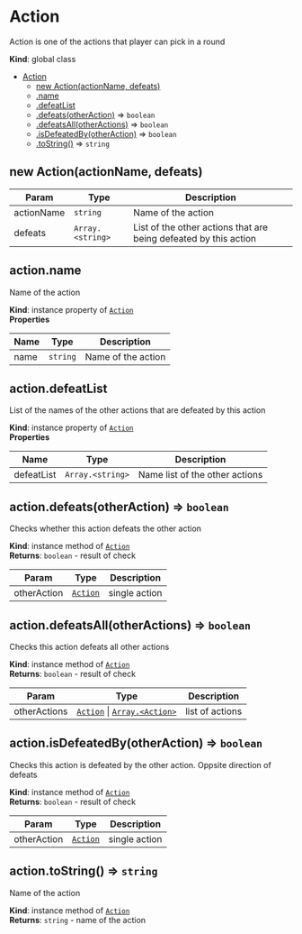 <a name="Action"></a>

# Action
Action is one of the actions that player can pick in a round

**Kind**: global class  

* [Action](#Action)
    * [new Action(actionName, defeats)](#new_Action_new)
    * [.name](#Action+name)
    * [.defeatList](#Action+defeatList)
    * [.defeats(otherAction)](#Action+defeats) ⇒ <code>boolean</code>
    * [.defeatsAll(otherActions)](#Action+defeatsAll) ⇒ <code>boolean</code>
    * [.isDefeatedBy(otherAction)](#Action+isDefeatedBy) ⇒ <code>boolean</code>
    * [.toString()](#Action+toString) ⇒ <code>string</code>

<a name="new_Action_new"></a>

## new Action(actionName, defeats)

| Param | Type | Description |
| --- | --- | --- |
| actionName | <code>string</code> | Name of the action |
| defeats | <code>Array.&lt;string&gt;</code> | List of the other actions that are being defeated by this action |

<a name="Action+name"></a>

## action.name
Name of the action

**Kind**: instance property of [<code>Action</code>](#Action)  
**Properties**

| Name | Type | Description |
| --- | --- | --- |
| name | <code>string</code> | Name of the action |

<a name="Action+defeatList"></a>

## action.defeatList
List of the names of the other actions that are defeated by this action

**Kind**: instance property of [<code>Action</code>](#Action)  
**Properties**

| Name | Type | Description |
| --- | --- | --- |
| defeatList | <code>Array.&lt;string&gt;</code> | Name list of the other actions |

<a name="Action+defeats"></a>

## action.defeats(otherAction) ⇒ <code>boolean</code>
Checks whether this action defeats the other action

**Kind**: instance method of [<code>Action</code>](#Action)  
**Returns**: <code>boolean</code> - result of check  

| Param | Type | Description |
| --- | --- | --- |
| otherAction | [<code>Action</code>](#Action) | single action |

<a name="Action+defeatsAll"></a>

## action.defeatsAll(otherActions) ⇒ <code>boolean</code>
Checks this action defeats all other actions

**Kind**: instance method of [<code>Action</code>](#Action)  
**Returns**: <code>boolean</code> - result of check  

| Param | Type | Description |
| --- | --- | --- |
| otherActions | [<code>Action</code>](#Action) \| [<code>Array.&lt;Action&gt;</code>](#Action) | list of actions |

<a name="Action+isDefeatedBy"></a>

## action.isDefeatedBy(otherAction) ⇒ <code>boolean</code>
Checks this action is defeated by the other action. Oppsite direction of defeats

**Kind**: instance method of [<code>Action</code>](#Action)  
**Returns**: <code>boolean</code> - result of check  

| Param | Type | Description |
| --- | --- | --- |
| otherAction | [<code>Action</code>](#Action) | single action |

<a name="Action+toString"></a>

## action.toString() ⇒ <code>string</code>
Name of the action

**Kind**: instance method of [<code>Action</code>](#Action)  
**Returns**: <code>string</code> - name of the action  
